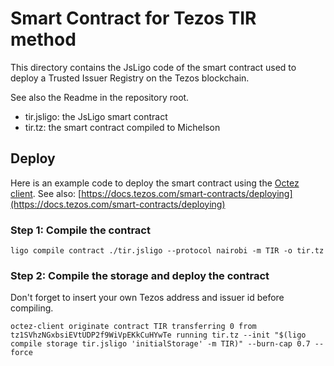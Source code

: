 # Smart Contract for Tezos TIR method

This directory contains the JsLigo code of the smart contract used to deploy a Trusted Issuer Registry on the Tezos blockchain.

See also the Readme in the repository root.

- tir.jsligo: the JsLigo smart contract
- tir.tz: the smart contract compiled to Michelson

## Deploy

Here is an example code to deploy the smart contract using the [Octez client](https://docs.tezos.com/developing/octez-client/installing).
See also: [https://docs.tezos.com/smart-contracts/deploying](https://docs.tezos.com/smart-contracts/deploying)

### Step 1: Compile the contract
`ligo compile contract ./tir.jsligo --protocol nairobi -m TIR -o tir.tz`

### Step 2: Compile the storage and deploy the contract
Don't forget to insert your own Tezos address and issuer id before compiling.

`octez-client originate contract TIR transferring 0 from tz1SVhzNGxbsiEVtUDP2f9WiVpEKkCuHYwTe running tir.tz --init "$(ligo compile storage tir.jsligo 'initialStorage' -m TIR)" --burn-cap 0.7 --force`

